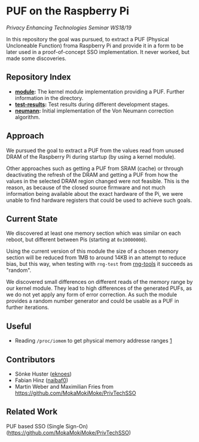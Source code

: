 # PUF on the Raspberry Pi
*Privacy Enhancing Technologies Seminar WS18/19*

In this repository the goal was pursued, to extract a PUF (Physical Uncloneable
Function) froma Raspberry Pi and provide it in a form to be later used in a
proof-of-concept SSO implementation. It never worked, but made some discoveries.

## Repository Index
* **[module](module):** The kernel module implementation providing a PUF.
  Further information in the directory.
* **[test-results](test-results):** Test results during different development
  stages.
* **[neumann](neumann):** Initial implementation of the Von Neumann correction
  algorithm.

## Approach
We pursued the goal to extract a PUF from the values read from unused DRAM of
the Raspberry Pi during startup (by using a kernel module).

Other approaches such as getting a PUF from SRAM (cache) or through
deactivating the refresh of the DRAM and getting a PUF from how the values in
the selected DRAM region changed were not feasible. This is the reason, as
because of the closed source firmware and not much information being available
about the exact hardware of the Pi, we were unable to find hardware registers
that could be used to achieve such goals.

## Current State
We discovered at least one memory section which was similar on each reboot, but
different between Pis (starting at `0x10000000`).

Using the current version of this module the size of a chosen memory section
will be reduced from 1MB to around 14KB in an attempt to reduce bias, but this
way, when testing with `rng-test` from
[rng-tools](https://wiki.archlinux.org/index.php/Rng-tools) it succeeds as
"random".

We discovered small differences on different reads of the memory range by our
kernel module. They lead to high differences of the generated PUFs, as we do
not yet apply any form of error correction.
As such the module provides a random number generator and could be usable as a
PUF in further iterations.


## Useful
* Reading `/proc/iomem` to get physical memory addresse ranges [1](https://superuser.com/questions/480451/what-kind-of-memory-addresses-are-the-ones-shown-by-proc-ioports-and-proc-iomem)

## Contributors
* Sönke Huster ([eknoes](github.com/eknoes))
* Fabian Hinz ([naibaf0](github.com/naibaf0))
* Martin Weber and Maximilian Fries from https://github.com/MokaMokiMoke/PrivTechSSO

## Related Work
PUF based SSO (Single Sign-On) (https://github.com/MokaMokiMoke/PrivTechSSO)

